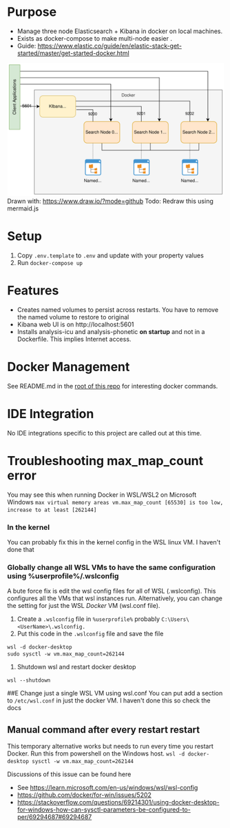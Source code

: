 # Purpose
* Manage three node Elasticsearch + Kibana in docker on local machines.
* Exists as docker-compose to make multi-node easier .
* Guide: https://www.elastic.co/guide/en/elastic-stack-get-started/master/get-started-docker.html

![Topology](./images_folder/elasticsearch-local-docker.svg)
Drawn with:  https://www.draw.io/?mode=github
Todo: Redraw this using mermaid.js

# Setup
1. Copy `.env.template` to `.env` and update with your property values
1. Run `docker-compose up`

# Features
* Creates named volumes to persist across restarts.  You have to remove the named volume to restore to original
* Kibana web UI is on http://localhost:5601
* Installs analysis-icu and analysis-phonetic **on startup** and not in a Dockerfile.  This implies Internet access.

# Docker Management
See README.md in the [root of this repo](../README.md) for interesting docker commands.

# IDE Integration
No IDE integrations specific to this project are called out at this time.

# Troubleshooting max_map_count error
You may see this when running Docker in WSL/WSL2 on Microsoft Windows
`max virtual memory areas vm.max_map_count [65530] is too low, increase to at least [262144]`

### In the kernel
You can probably fix this in the kernel config in the WSL linux VM. I haven't done that

### Globally change all WSL VMs to have the same configuration using %userprofile%/.wslconfig
A bute force fix is edit the wsl config files for all of WSL (.wslconfig).  This configures all the VMs that wsl instances run. Alternatively, you can change the setting for just the WSL _Docker_ VM (wsl.conf file).
1. Create a `.wslconfig` file in `%userprofile%` probably  `C:\Users\<UserName>\.wslconfig.`
1. Put this code in the `.wslconfig` file and save the file
```
wsl -d docker-desktop
sudo sysctl -w vm.max_map_count=262144
```
1. Shutdown wsl and restart docker desktop
```
wsl --shutdown
```

##E Change just a single WSL VM using wsl.conf
You can put add a section to `/etc/wsl.conf` in just the docker VM. I haven't done this so check the docs

## Manual command after every restart restart
This temporary alternative works but needs to run every time you restart Docker.  Run this from powershell on the Windows host.
`wsl -d docker-desktop sysctl -w vm.max_map_count=262144`

Discussions of this issue can be found here
* See https://learn.microsoft.com/en-us/windows/wsl/wsl-config
* https://github.com/docker/for-win/issues/5202
* https://stackoverflow.com/questions/69214301/using-docker-desktop-for-windows-how-can-sysctl-parameters-be-configured-to-per/69294687#69294687